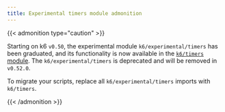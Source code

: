 ```yaml
---
title: Experimental timers module admonition
---
```


{{< admonition type="caution" >}}

Starting on k6 `v0.50`, the experimental module `k6/experimental/timers` has been graduated, and its functionality is now available in the [`k6/timers` module](https://grafana.com/docs/k6/<K6_VERSION>/javascript-api/k6-timers/). The `k6/experimental/timers` is deprecated and will be removed in `v0.52.0`.

To migrate your scripts, replace all `k6/experimental/timers` imports with `k6/timers`.

{{< /admonition >}}

